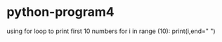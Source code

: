 # python-program4
using for loop to print first 10 numbers
for i in range (10):
    print(i,end=" ")
